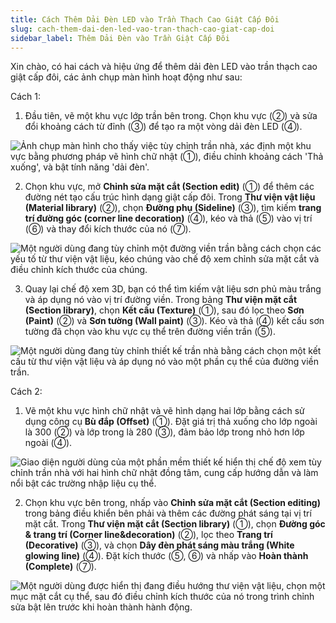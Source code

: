 ```yaml
---
title: Cách Thêm Dải Đèn LED vào Trần Thạch Cao Giật Cấp Đôi
slug: cach-them-dai-den-led-vao-tran-thach-cao-giat-cap-doi
sidebar_label: Thêm Dải Đèn vào Trần Giật Cấp Đôi
---
```


Xin chào, có hai cách và hiệu ứng để thêm dải đèn LED vào trần thạch cao giật cấp đôi, các ảnh chụp màn hình hoạt động như sau:

Cách 1:

1. Đầu tiên, vẽ một khu vực lớp trần bên trong. Chọn khu vực (②) và sửa đổi khoảng cách từ đỉnh (③) để tạo ra một vòng dải đèn LED (④).

![Ảnh chụp màn hình cho thấy việc tùy chỉnh trần nhà, xác định một khu vực bằng phương pháp vẽ hình chữ nhật (①), điều chỉnh khoảng cách 'Thả xuống', và bật tính năng 'dải đèn'.](https://storage.googleapis.com/jegavn_kb/images/7f865154-44fd-4761-a851-99ceb423ffaa.png)

2. Chọn khu vực, mở **Chỉnh sửa mặt cắt (Section edit)** (①) để thêm các đường nét tạo cấu trúc hình dạng giật cấp đôi. Trong **Thư viện vật liệu (Material library)** (②), chọn **Đường phụ (Sideline)** (③), tìm kiếm **trang trí đường góc (corner line decoration)** (④), kéo và thả (⑤) vào vị trí (⑥) và thay đổi kích thước của nó (⑦).

![Một người dùng đang tùy chỉnh một đường viền trần bằng cách chọn các yếu tố từ thư viện vật liệu, kéo chúng vào chế độ xem chỉnh sửa mặt cắt và điều chỉnh kích thước của chúng.](https://storage.googleapis.com/jegavn_kb/images/85495fe0-92be-4950-b29b-9a4679dd987d.png)

3. Quay lại chế độ xem 3D, bạn có thể tìm kiếm vật liệu sơn phủ màu trắng và áp dụng nó vào vị trí đường viền. Trong bảng **Thư viện mặt cắt (Section library)**, chọn **Kết cấu (Texture)** (①), sau đó lọc theo **Sơn (Paint)** (②) và **Sơn tường (Wall paint)** (③). Kéo và thả (④) kết cấu sơn tường đã chọn vào khu vực cụ thể trên đường viền trần (⑤).

![Một người dùng đang tùy chỉnh thiết kế trần nhà bằng cách chọn một kết cấu từ thư viện vật liệu và áp dụng nó vào một phần cụ thể của đường viền trần.](https://storage.googleapis.com/jegavn_kb/images/91a4d363-884f-4088-a3d3-9920c4aa5b0b.png)

Cách 2:

1. Vẽ một khu vực hình chữ nhật và vẽ hình dạng hai lớp bằng cách sử dụng công cụ **Bù đắp (Offset)** (①). Đặt giá trị thả xuống cho lớp ngoài là 300 (②) và lớp trong là 280 (③), đảm bảo lớp trong nhỏ hơn lớp ngoài (④).

![Giao diện người dùng của một phần mềm thiết kế hiển thị chế độ xem tùy chỉnh trần nhà với hai hình chữ nhật đồng tâm, cung cấp hướng dẫn và làm nổi bật các trường nhập liệu cụ thể.](https://storage.googleapis.com/jegavn_kb/images/fd6bd1da-ee90-4ecb-9d46-9c80c525a412.png)

2. Chọn khu vực bên trong, nhấp vào **Chỉnh sửa mặt cắt (Section editing)** trong bảng điều khiển bên phải và thêm các đường phát sáng tại vị trí mặt cắt. Trong **Thư viện mặt cắt (Section library)** (①), chọn **Đường góc & trang trí (Corner line&decoration)** (②), lọc theo **Trang trí (Decorative)** (③), và chọn **Dây đèn phát sáng màu trắng (White glowing line)** (④). Đặt kích thước (⑤, ⑥) và nhấp vào **Hoàn thành (Complete)** (⑦).

![Một người dùng được hiển thị đang điều hướng thư viện vật liệu, chọn một mục mặt cắt cụ thể, sau đó điều chỉnh kích thước của nó trong trình chỉnh sửa bật lên trước khi hoàn thành hành động.](https://storage.googleapis.com/jegavn_kb/images/4a08f61d-6693-4537-b8ac-d37f7531438f.png)